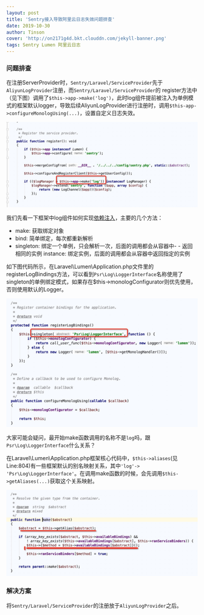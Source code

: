 ```yaml
---
layout: post
title: 'Sentry接入导致阿里云日志失效问题排查'
date: 2019-10-30
author: Tinson
cover: 'http://on2171g4d.bkt.clouddn.com/jekyll-banner.png'
tags: Sentry Lumen 阿里云日志
---
```


### 问题排查

在注册ServerProvider时，`Sentry/Laravel/ServiceProvider`先于`AliyunLogProvider`注册，而`Sentry/Laravel/ServiceProvider`的
register方法中（见下图）调用了`$this->app->make('log')`，此时log组件提前被注入为单例模式的框架默认logger，导致后续AliyunLogProvider进行注册时，调用`$this-app->configureMonologUsing(...)`，设置自定义日志失效。

<img src="/assets/img/sen-1.png">  

我们先看一下框架中log组件如何实现[依赖注入](https://learnku.com/docs/laravel/5.4/container/1222)，主要的几个方法：  

- make: 获取绑定对象
- bind: 简单绑定，每次都重新解析
- singleton: 绑定一个单例，只会解析一次，后面的调用都会从容器中- - 返回相同的实例
instance: 绑定实例，后面的调用都会从容器中返回指定的实例

如下图代码所示，在Laravel\Lumen\Application.php文件里的registerLogBindings方法，可以看到`Psr\Log\LoggerInterface`名称使用了singleton的单例绑定模式，如果存在$this->monologConfigurator则优先使用，否则使用默认的Logger。

<img src="/assets/img/sen-2.png"> 

大家可能会疑问，最开始make函数调用的名称不是`log`吗，跟`Psr\Log\LoggerInterface`什么关系？  

在Laravel\Lumen\Application.php框架核心代码中，`$this->aliases`(见Line:804)有一些框架默认的别名映射关系，其中`'log'-> 'Psr\Log\LoggerInterface'`。在调用make函数的时候，会先调用`$this->getAliases(...)`获取这个关系映射。

<img src="/assets/img/sen-3.png"> 


### 解决方案
将`Sentry/Laravel/ServiceProvider`的注册放于`AliyunLogProvider`之后。